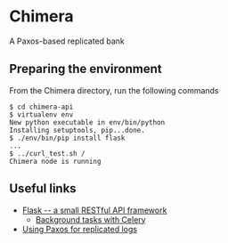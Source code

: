 # Chimera
A Paxos-based replicated bank

## Preparing the environment
From the Chimera directory, run the following commands

	$ cd chimera-api
	$ virtualenv env
	New python executable in env/bin/python
	Installing setuptools, pip...done.
	$ ./env/bin/pip install flask
	...
	$ ../curl_test.sh /
	Chimera node is running

## Useful links
* [Flask -- a small RESTful API framework](http://flask.pocoo.org/)
  * [Background tasks with Celery](http://flask.pocoo.org/docs/0.10/patterns/celery/)
* [Using Paxos for replicated logs](http://www.youtube.com/watch?v=JEpsBg0AO6o)
